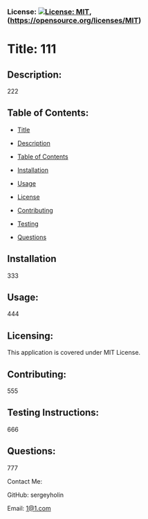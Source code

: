 
### License: [![License: MIT](https://img.shields.io/badge/License-MIT-yellow.svg)](https://opensource.org/licenses/MIT), (https://opensource.org/licenses/MIT)
# Title: 111

## Description:

222

## Table of Contents:

* [Title](#title)

* [Description](#description)

* [Table of Contents](#table-of-contents)

* [Installation](#installation)

* [Usage](#usage)

* [License](#licensing)

* [Contributing](#contributing)

* [Testing](#testing-instructions)

* [Questions](#questions)

## Installation

333

## Usage:

444

## Licensing:

This application is covered under MIT License.

## Contributing:

555

## Testing Instructions:

666

## Questions:

777

Contact Me:

GitHub: sergeyholin

Email: 1@1.com
